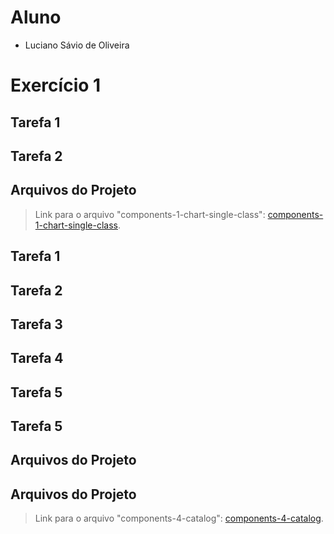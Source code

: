# Aluno
* Luciano Sávio de Oliveira

# Exercício 1

## Tarefa 1

## Tarefa 2

## Arquivos do Projeto
> Link para o arquivo "components-1-chart-single-class":
[components-1-chart-single-class](lab02/components-1-chart-single-class.ipynb).


## Tarefa 1

## Tarefa 2

## Tarefa 3

## Tarefa 4

## Tarefa 5

## Tarefa 5

## Arquivos do Projeto

## Arquivos do Projeto
> Link para o arquivo "components-4-catalog":
[components-4-catalog](lab02/components-4-catalog.ipynb).
